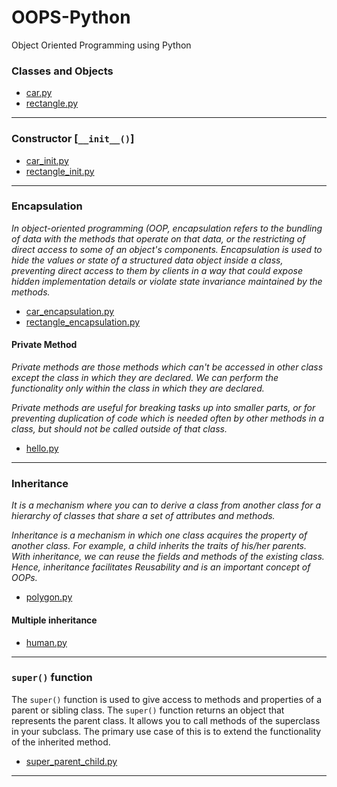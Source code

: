 # OOPS-Python
Object Oriented Programming using Python

### Classes and Objects
- [car.py](car.py)
- [rectangle.py](rectangle.py)


- - -


### Constructor [`__init__()`]
- [car_init.py](car_init.py)
- [rectangle_init.py](rectangle_init.py)

- - -

### Encapsulation
*In object-oriented programming (OOP, encapsulation refers to the bundling of data with the methods that operate on that data, or the restricting of direct access to some of an object's components. Encapsulation is used to hide the values or state of a structured data object inside a class, preventing direct access to them by clients in a way that could expose hidden implementation details or violate state invariance maintained by the methods.*

- [car_encapsulation.py](car_encapsulation.py)
- [rectangle_encapsulation.py](rectangle_encapsulation.py)

#### Private Method

*Private methods are those methods which can't be accessed in other class except the class in which they are declared. We can perform the functionality only within the class in which they are declared.*

*Private methods are useful for breaking tasks up into smaller parts, or for preventing duplication of code which is needed often by other methods in a class, but should not be called outside of that class.*

- [hello.py](hello.py)

- - -
### Inheritance

*It is a mechanism where you can to derive a class from another class for a hierarchy of classes that share a set of attributes and methods.*

*Inheritance is a mechanism in which one class acquires the property of another class. For example, a child inherits the traits of his/her parents. With inheritance, we can reuse the fields and methods of the existing class. Hence, inheritance facilitates Reusability and is an important concept of OOPs.*

- [polygon.py](polygon.py)

#### Multiple inheritance

- [human.py](human.py)


- - -

### `super()` function

The `super()` function is used to give access to methods and properties of a parent or sibling class. The `super()` function returns an object that represents the parent class. It allows you to call methods of the superclass in your subclass. The primary use case of this is to extend the functionality of the inherited method.

- [super_parent_child.py](super_parent_child.py)




- - -